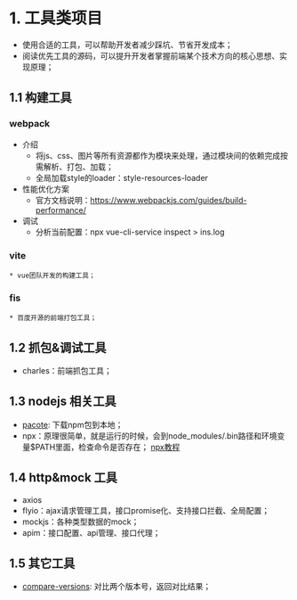 # 1. 工具类项目
* 使用合适的工具，可以帮助开发者减少踩坑、节省开发成本；
* 阅读优先工具的源码，可以提升开发者掌握前端某个技术方向的核心思想、实现原理；

## 1.1 构建工具
### webpack
* 介绍
    * 将js、css、图片等所有资源都作为模块来处理，通过模块间的依赖完成按需解析、打包、加载；
    * 全局加载style的loader：style-resources-loader
* 性能优化方案
    * 官方文档说明：https://www.webpackjs.com/guides/build-performance/
* 调试
    * 分析当前配置：npx vue-cli-service inspect > ins.log


### vite
    * vue团队开发的构建工具；
### fis
    * 百度开源的前端打包工具；

## 1.2 抓包&调试工具
* charles：前端抓包工具；

## 1.3 nodejs 相关工具
* [pacote](https://github.com/zkat/pacote): 下载npm包到本地；
* npx：原理很简单，就是运行的时候，会到node_modules/.bin路径和环境变量$PATH里面，检查命令是否存在； [npx教程](https://www.ruanyifeng.com/blog/2019/02/npx.html)

## 1.4 http&mock 工具
* axios
* flyio：ajax请求管理工具，接口promise化、支持接口拦截、全局配置；
* mockjs：各种类型数据的mock；
* apim：接口配置、api管理、接口代理；

## 1.5 其它工具
* [compare-versions](https://github.com/omichelsen/compare-versions): 对比两个版本号，返回对比结果；
